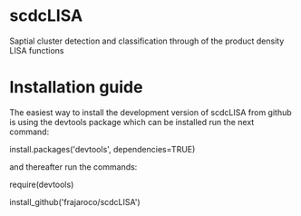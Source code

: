 # scdcLISA
Saptial cluster detection and classification through of the product density LISA functions

# Installation guide

The easiest way to install the development version of scdcLISA from github is using the devtools package which can be installed run the next command:

install.packages('devtools', dependencies=TRUE)

and thereafter run the commands:

require(devtools)

install_github('frajaroco/scdcLISA')
